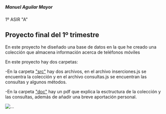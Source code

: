 <h5>Manuel Aguilar Mayor</h5>                              1º ASIR "A"

<h2>Proyecto final del 1º trimestre</h2>

En este proyecto he diseñado una base de datos en la que he creado una colección que almacena información acerca de teléfonos móviles

En este proyecto hay dos carpetas:

-En la carpeta ["src"](https://github.com/AguilarMayorManuel/ProyectoTrimestre_01/tree/main/src) hay dos archivos, en el archivo inserciones.js se encuentra la colección y en el archivo consultas.js se encuentran las consultas y algunos métodos.

 
-En la carpeta ["doc"](https://github.com/AguilarMayorManuel/ProyectoTrimestre_01/tree/main/doc) hay un pdf que explica la esctructura de la colección y las consultas, además de añadir una breve aportación personal. 
                     
![...](https://encrypted-tbn0.gstatic.com/images?q=tbn:ANd9GcRuBuq0CF8MQmuIwjLuXK33sVvPrSvf-e-gPw&usqp=CAU)